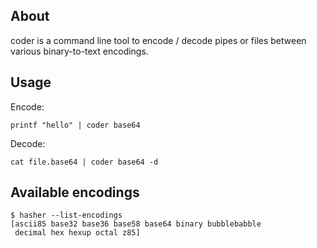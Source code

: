 ## About

coder is a command line tool to encode / decode pipes or files
between various binary-to-text encodings.


## Usage

Encode:

`printf "hello" | coder base64`

Decode:

`cat file.base64 | coder base64 -d`


## Available encodings

```
$ hasher --list-encodings
[ascii85 base32 base36 base58 base64 binary bubblebabble
 decimal hex hexup octal z85]
```
